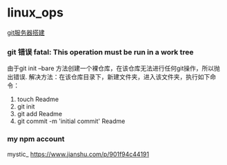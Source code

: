 # linux_ops
[git服务器搭建](https://www.centos.bz/2018/01/%E5%9C%A8%E9%98%BF%E9%87%8C%E4%BA%91%E7%9A%84centos%E4%B8%8A%E6%90%AD%E5%BB%BAgit%E6%9C%8D%E5%8A%A1%E5%99%A8/)

### git 错误 fatal: This operation must be run in a work tree  
由于git init –bare 方法创建一个裸仓库，在该仓库无法进行任何git操作，所以抛出错误.
解决方法：在该仓库目录下，新建文件夹，进入该文件夹，执行如下命令：
1. touch Readme
2. git init
3. git add Readme
4. git commit -m 'initial commit' Readme

### my npm account
mystic_
https://www.jianshu.com/p/901f94c44191
